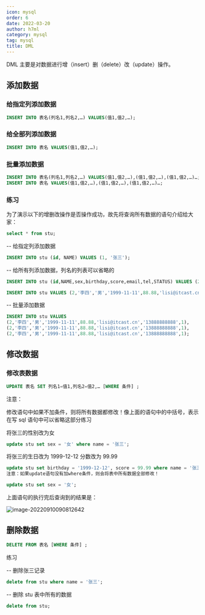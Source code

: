 ```yaml
---
icon: mysql
order: 6
date: 2022-03-20
author: h7ml
category: mysql
tag: mysql
title: DML
---
```


DML 主要是对数据进行增（insert）删（delete）改（update）操作。

## 添加数据

### 给指定列添加数据

```sql
INSERT INTO 表名(列名1,列名2,…) VALUES(值1,值2,…);
```

### 给全部列添加数据

```sql
INSERT INTO 表名 VALUES(值1,值2,…);
```

### 批量添加数据

```sql
INSERT INTO 表名(列名1,列名2,…) VALUES(值1,值2,…),(值1,值2,…),(值1,值2,…)…;
INSERT INTO 表名 VALUES(值1,值2,…),(值1,值2,…),(值1,值2,…)…;
```

### 练习

为了演示以下的增删改操作是否操作成功，故先将查询所有数据的语句介绍给大家：

```sql
select * from stu;
```

-- 给指定列添加数据

```sql
INSERT INTO stu (id, NAME) VALUES (1, '张三');
```

-- 给所有列添加数据，列名的列表可以省略的

```sql
INSERT INTO stu (id,NAME,sex,birthday,score,email,tel,STATUS) VALUES (2,'李四','男','1999-11-11',88.88,'lisi@itcast.cn','13888888888',1);

INSERT INTO stu VALUES (2,'李四','男','1999-11-11',88.88,'lisi@itcast.cn','13888888888',1);
```

-- 批量添加数据

```sql
INSERT INTO stu VALUES
(2,'李四','男','1999-11-11',88.88,'lisi@itcast.cn','13888888888',1),
(2,'李四','男','1999-11-11',88.88,'lisi@itcast.cn','13888888888',1),
(2,'李四','男','1999-11-11',88.88,'lisi@itcast.cn','13888888888',1);
```

## 修改数据

### 修改表数据

```sql
UPDATE 表名 SET 列名1=值1,列名2=值2,… [WHERE 条件] ;
```

注意：

修改语句中如果不加条件，则将所有数据都修改！像上面的语句中的中括号，表示在写 sql 语句中可以省略这部分练习

将张三的性别改为女

```sql
update stu set sex = '女' where name = '张三';
```

将张三的生日改为 1999-12-12 分数改为 99.99

```sql
update stu set birthday = '1999-12-12', score = 99.99 where name = '张三';
注意：如果update语句没有加where条件，则会将表中所有数据全部修改！
```

```sql
update stu set sex = '女';
```

上面语句的执行完后查询到的结果是：

![image-20220910090812642](https://nakoruru.h7ml.cn/httpproxy/static.5ibug.net/vitepress/assets/images/mysql/202209100907602.png)

## 删除数据

```sql
DELETE FROM 表名 [WHERE 条件] ;
```

练习

-- 删除张三记录

```sql
delete from stu where name = '张三';
```

-- 删除 stu 表中所有的数据

```sql
delete from stu;
```
